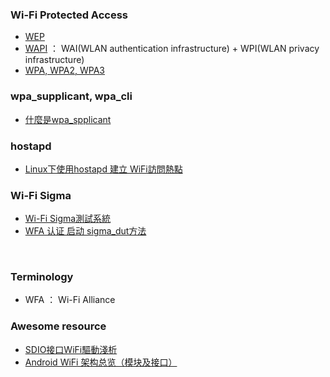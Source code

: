 ### Wi-Fi Protected Access

- [WEP](https://zh.wikipedia.org/wiki/%E6%9C%89%E7%B7%9A%E7%AD%89%E6%95%88%E5%8A%A0%E5%AF%86)
- [WAPI](https://zh.wikipedia.org/zh-tw/WAPI) ： WAI(WLAN authentication infrastructure) + WPI(WLAN privacy infrastructure)
- [WPA, WPA2, WPA3](https://zh.wikipedia.org/wiki/WPA)

### wpa_supplicant, wpa_cli

- [什麼是wpa_spplicant](https://b8807053.pixnet.net/blog/post/35964202)


### hostapd

- [Linux下使用hostapd 建立 WiFi訪問熱點](https://b8807053.pixnet.net/blog/post/349831267-linux%e4%b8%8b%e4%bd%bf%e7%94%a8hostapd-%e5%bb%ba%e7%ab%8b-wifi%e8%a8%aa%e5%95%8f%e7%86%b1%e9%bb%9e)


### Wi-Fi Sigma

- [Wi-Fi Sigma測試系統](https://www.twblogs.net/a/5b89f8c02b71775d1ce4bfba)
- [WFA 认证 启动 sigma_dut方法](https://www.cnblogs.com/helloworldtoyou/p/9047018.html)



<br/>


### Terminology

- WFA ： Wi-Fi Alliance


### Awesome resource
- [SDIO接口WiFi驅動淺析](https://www.twblogs.net/a/5b81464e2b71772165abcf6d)
- [Android WiFi 架构总览（模块及接口）](https://blog.csdn.net/xusiwei1236/article/details/48495485)